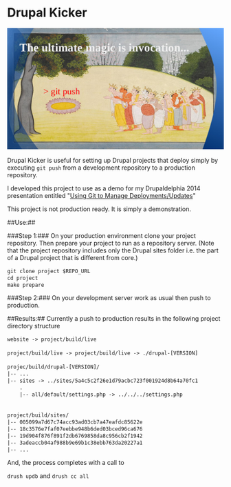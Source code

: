 Drupal Kicker
=============

![The Gods invoke Devi][gods]

Drupal Kicker is useful for setting up  Drupal projects that deploy simply by
executing  `git push` from a development repository to a production repository.

I developed this project to use as a demo for my Drupaldelphia 2014
presentation entitled "[Using Git to Manage Deployments/Updates][1]"

This project is not production ready.  It is simply a demonstration.

##Use:##

###Step 1:###
On your production environment clone your project repository. Then prepare your
project to run as a repository server. (Note that the project repository
includes only the Drupal sites folder i.e. the part of a Drupal project that is
different from core.)

```shell
git clone project $REPO_URL
cd project
make prepare
```

###Step 2:###
On your development server work as usual then push to production.


##Results:##
Currently a push to production results in the following project directory structure

```
website -> project/build/live

project/build/live -> project/build/live -> ./drupal-[VERSION]

projec/build/drupal-[VERSION]/
|-- ...
|-- sites -> ../sites/5a4c5c2f26e1d79acbc723f001924d8b64a70fc1
    .
    |-- all/default/settings.php -> ../../../settings.php


project/build/sites/
|-- 005099a7d67c74acc93ad03cb7a47eafdc85622e
|-- 18c3576e7faf07eebbe948b6ded03bced96ca676
|-- 19d904f876f891f2db6769858da8c956cb2f1942
|-- 3adeaccb04af988b9e69b1c38ebb763da20227a1
|-- ...

```
And, the process completes with a call to

`drush updb` and `drush cc all`

[1]:https://speakerdeck.com/dkinzer/using-git-to-manage-deployments
[gods]:./git-push.jpg
